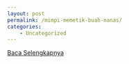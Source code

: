 ```yaml
---
layout: post
permalink: /mimpi-memetik-buah-nanas/
categories:
    - Uncategorized
---
```


[Baca Selengkapnya](/09)
